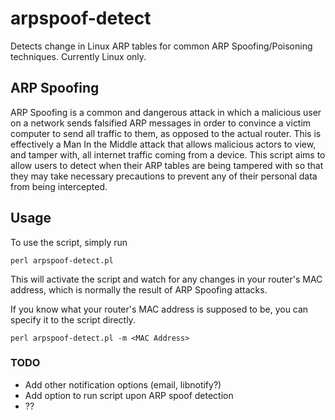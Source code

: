 # arpspoof-detect
Detects change in Linux ARP tables for common ARP Spoofing/Poisoning techniques.
Currently Linux only.

## ARP Spoofing
ARP Spoofing is a common and dangerous attack in which a malicious user on a network sends falsified ARP messages in order to convince a victim computer to send all traffic to them, as opposed to the actual router. This is effectively a Man In the Middle attack that allows malicious actors to view, and tamper with, all internet traffic coming from a device. This script aims to allow users to detect when their ARP tables are being tampered with so that they may take necessary precautions to prevent any of their personal data from being intercepted.

## Usage

To use the script, simply run

`perl arpspoof-detect.pl`

This will activate the script and watch for any changes in your router's MAC address, which is normally the result of ARP Spoofing attacks.

If you know what your router's MAC address is supposed to be, you can specify it to the script directly.

`perl arpspoof-detect.pl -m <MAC Address>`


### TODO
 - Add other notification options (email, libnotify?)
 - Add option to run script upon ARP spoof detection
 - ??
